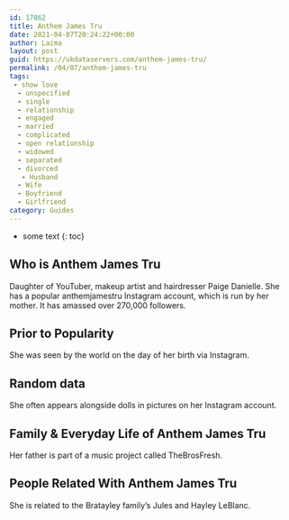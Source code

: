 ```yaml
---
id: 17862
title: Anthem James Tru
date: 2021-04-07T20:24:22+00:00
author: Laima
layout: post
guid: https://ukdataservers.com/anthem-james-tru/
permalink: /04/07/anthem-james-tru
tags:
 - show love
  - unspecified
  - single
  - relationship
  - engaged
  - married
  - complicated
  - open relationship
  - widowed
  - separated
  - divorced
   - Husband
  - Wife
  - Boyfriend
  - Girlfriend
category: Guides
---
```


* some text
{: toc}


## Who is Anthem James Tru
                  
                  
                  
Daughter of YouTuber, makeup artist and hairdresser Paige Danielle. She has a popular anthemjamestru Instagram account, which is run by her mother. It has amassed over 270,000 followers. 
                  
              
            
              
            
                
                
                
## Prior to Popularity
                  
                  
                  
She was seen by the world on the day of her birth via Instagram. 
                  
              
            
              
            
                
                
                
## Random data
                  
                  
                  
She often appears alongside dolls in pictures on her Instagram account. 
                  
              
            
              
            
                
                
                
## Family & Everyday Life of Anthem James Tru
                  
                  
                  
Her father is part of a music project called TheBrosFresh.
                  
              
            
              
            
                
                
                
## People Related With Anthem James Tru
                  
                  
                  
She is related to the Bratayley family&#8217;s Jules and Hayley LeBlanc.
                  
              
            
              
            
                
              
            
              
              
            
            
              
            
          
          
          
